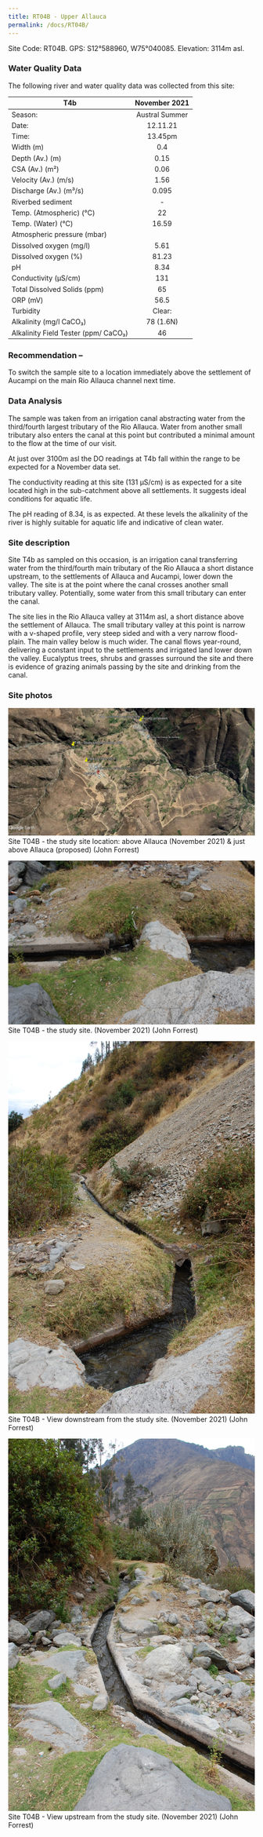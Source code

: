 ```yaml
---
title: RT04B - Upper Allauca
permalink: /docs/RT04B/
---
```



Site Code: RT04B.  GPS: S12°588960, W75°040085. Elevation:
3114m asl.


### Water Quality Data

The following river and water quality data was collected from this site: 

|     T4b                                     |      November 2021    |
|---------------------------------------------|:---------------------:|
|     Season:                                 |     Austral Summer    |
|     Date:                                   |        12.11.21       |
|     Time:                                   |         13.45pm       |
|     Width (m)                               |           0.4         |
|     Depth (Av.) (m)                         |          0.15         |
|     CSA (Av.) (m²)                          |          0.06         |
|     Velocity (Av.) (m/s)                    |          1.56         |
|     Discharge (Av.) (m³/s)                  |          0.095        |
|     Riverbed sediment                       |            -          |
|     Temp. (Atmospheric) (°C)                |           22          |
|     Temp. (Water) (°C)                      |          16.59        |
|     Atmospheric pressure (mbar)             |                       |
|     Dissolved oxygen (mg/l)                 |          5.61         |
|     Dissolved oxygen (%)                    |          81.23        |
|     pH                                      |          8.34         |
|     Conductivity (µS/cm)                    |           131         |
|     Total Dissolved Solids (ppm)            |           65          |
|     ORP (mV)                                |          56.5         |
|     Turbidity                               |         Clear:        |
|     Alkalinity (mg/l CaCO₃)                 |        78 (1.6N)      |
|     Alkalinity Field Tester (ppm/ CaCO₃)    |           46          |


### Recommendation – 
To switch the sample site to a location immediately above the settlement of Aucampi on the main Rio Allauca channel next time.


### Data Analysis
The sample was taken from an irrigation canal abstracting water from the third/fourth largest tributary of the Rio Allauca. Water from another small tributary also enters the canal at this point but contributed a minimal amount to the flow at the time of our visit.

At just over 3100m asl the DO readings at T4b fall within the range to be expected for a November data set. 

The conductivity reading at this site (131 µS/cm) is as expected for a site located high in the sub-catchment above all settlements. It suggests ideal conditions for aquatic life.

The pH reading of 8.34, is as expected. At these levels the alkalinity of the river is highly suitable for aquatic life and indicative of clean water. 


### Site description
Site T4b as sampled on this occasion, is an irrigation canal transferring water from the third/fourth main tributary of the Rio Allauca a short distance upstream, to the settlements of Allauca and Aucampi, lower down the valley. The site is at the point where the canal crosses another small tributary valley. Potentially, some water from this small tributary can enter the canal.

The site lies in the Rio Allauca valley at 3114m asl, a short distance above the settlement of Allauca. The small tributary valley at this point is narrow with a v-shaped profile, very steep sided and with a very narrow flood-plain. The main valley below is much wider.
The canal flows year-round, delivering a constant input to the settlements and irrigated land lower down the valley.
Eucalyptus trees, shrubs and grasses surround the site and there is evidence of grazing animals passing by the site and drinking from the canal.


### Site photos

![Site T04B - the study site location. (John Forrest)](/assets/SiteDescriptions/T4/T4BLocation.jpg)
Site T04B - the study site location: above Allauca (November 2021) & just above Allauca (proposed) (John Forrest)


![Site T04B - the study site. (John Forrest)](/assets/SiteDescriptions/T4/T4BSite.JPG)
Site T04B - the study site. (November 2021) (John Forrest)


![Site T04B - View downstream from the study site. (John Forrest)](/assets/SiteDescriptions/T4/T4BViewdownstream.JPG)
Site T04B - View downstream from the study site. (November 2021) (John Forrest)


![Site T04B - View downstream from the study site. (John Forrest)](/assets/SiteDescriptions/T4/T4BViewupstream.JPG)
Site T04B - View upstream from the study site. (November 2021) (John Forrest)



